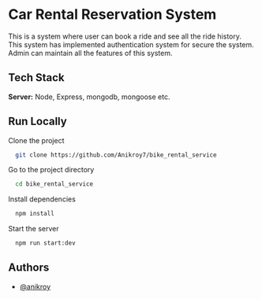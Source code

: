 
# Car Rental Reservation System

This is a system where user can book a ride and see all the ride history. This system has implemented authentication system for secure the system. Admin can maintain all the features of this system.



## Tech Stack


**Server:** Node, Express, mongodb, mongoose etc.


## Run Locally

Clone the project

```bash
  git clone https://github.com/Anikroy7/bike_rental_service
```

Go to the project directory

```bash
  cd bike_rental_service
```

Install dependencies

```bash
  npm install
```

Start the server

```bash
  npm run start:dev
```


## Authors

- [@anikroy](https://github.com/Anikroy7)


